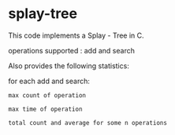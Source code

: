 # splay-tree
This code implements a Splay - Tree in C. 

operations supported : add and search

Also provides the following statistics:

  for each add and search:
  
  	max count of operation
    
  	max time of operation
    
  	total count and average for some n operations
